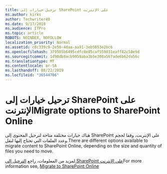 ```yaml
---
title: ترحيل خيارات إلى SharePoint على الإنترنت
ms.author: kirks
author: Techwriter40
ms.date: 9/17/2018
ms.audience: ITPro
ms.topic: article
ROBOTS: NOINDEX, NOFOLLOW
localization_priority: Normal
ms.assetid: c8c339c9-2e50-4daa-aa91-3eb5053e2bc6
ms.openlocfilehash: 379505b6495cdfc8e85caf559031eaff82c58e9d
ms.sourcegitcommit: 1d98db8acb9959aba3b5e308a567ade6b62da56c
ms.translationtype: MT
ms.contentlocale: ar-SA
ms.lasthandoff: 08/22/2019
ms.locfileid: "36544706"
---
```

# <a name="migrate-options-to-sharepoint-online"></a><span data-ttu-id="f36e9-102">ترحيل خيارات إلى SharePoint على الإنترنت</span><span class="sxs-lookup"><span data-stu-id="f36e9-102">Migrate options to SharePoint Online</span></span>

<span data-ttu-id="f36e9-103">هناك خيارات مختلفة متاحة لترحيل المحتوى إلى SharePoint على الإنترنت، وفقا لحجم وعدد الملفات التي تحتاج إليها لنقل.</span><span class="sxs-lookup"><span data-stu-id="f36e9-103">There are different options available to migrate content to SharePoint Online, depending on the size and quantity of files you need to move.</span></span>
  
<span data-ttu-id="f36e9-104">لمزيد من المعلومات، راجع [الترحيل إلى SharePoint على الإنترنت](https://go.microsoft.com/fwlink/?linkid-2022029)</span><span class="sxs-lookup"><span data-stu-id="f36e9-104">For more information see, [Migrate to SharePoint Online](https://go.microsoft.com/fwlink/?linkid-2022029)</span></span>
  

